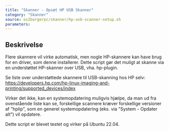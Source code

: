 ```yaml
---
title: "Skanner - Opsæt HP USB Skanner"
category: "Skanner"
source: os2borgerpc/skanner/hp-usb-scanner-setup.sh
parameters:
---
```


## Beskrivelse
Flere skannere vil virke automatisk, men nogle HP-skannere kan have brug for en driver, som denne installerer.
Dette script gør det muligt at skanne via en understøttet HP-skanner over USB, vha. hp-plugin.

Se liste over understøttede skannere til USB-skanning hos HP selv:
https://developers.hp.com/hp-linux-imaging-and-printing/supported_devices/index

Virker det ikke, kan en systemopdatering muligvis hjælpe, da man ud fra ovenstående liste kan se, 
forskellige scannere kræver forskellige versioner af "hplip", som en generel systemopdatering (eks. via "System - Opdater alt") vil opdatere.

Dette script er blevet testet og virker på Ubuntu 22.04.